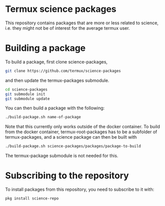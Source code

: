 # Termux science packages
This repository contains packages that are more or less related to science, i.e. they might not be of interest for the average termux user.

# Building a package
To build a package, first clone science-packages,
```sh
git clone https://github.com/termux/science-packages
```
and then update the termux-packages submodule.
```sh
cd science-packages
git submodule init
git submodule update
```
You can then build a package with the following:
```sh
./build-package.sh name-of-package
```
Note that this currently only works outside of the docker container.
To build from the docker container, termux-root-packages has to be a subfolder of termux-packages, and a science package can then be built with
```sh
./build-package.sh science-packages/packages/package-to-build
```
The termux-package submodule is not needed for this.

# Subscribing to the repository
To install packages from this repository, you need to subscribe to it with:
```sh
pkg install science-repo
```

